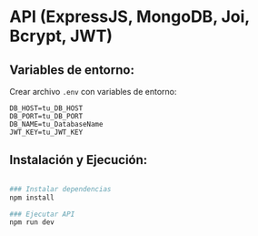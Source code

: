 # API (ExpressJS, MongoDB, Joi, Bcrypt, JWT)

## Variables de entorno:
Crear archivo `.env` con variables de entorno:
```
DB_HOST=tu_DB_HOST
DB_PORT=tu_DB_PORT
DB_NAME=tu_DatabaseName
JWT_KEY=tu_JWT_KEY
```

## Instalación y Ejecución:
```bash

### Instalar dependencias
npm install

### Ejecutar API
npm run dev
```